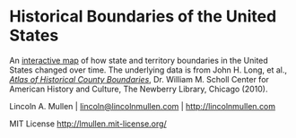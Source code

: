 # Historical Boundaries of the United States

An [interactive map][] of how state and territory boundaries in the
United States changed over time. The underlying data is from John H.
Long, et al., *[Atlas of Historical County Boundaries][]*, Dr. William
M. Scholl Center for American History and Culture, The Newberry Library,
Chicago (2010).

Lincoln A. Mullen | lincoln@lincolnmullen.com | http://lincolnmullen.com

MIT License <http://lmullen.mit-license.org/>

  [interactive map]: http://lincolnmullen.com/projects/us-boundaries/
  [Atlas of Historical County Boundaries]: http://publications.newberry.org/ahcbp/
